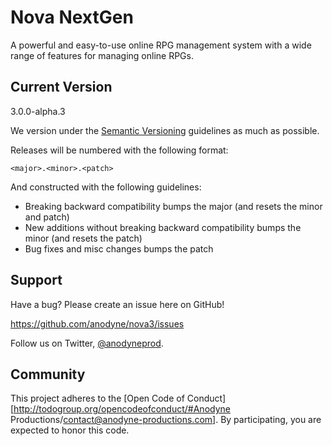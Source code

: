 # Nova NextGen

A powerful and easy-to-use online RPG management system with a wide range of features for managing online RPGs.

## Current Version

3.0.0-alpha.3

We version under the [Semantic Versioning](http://semver.org/) guidelines as much as possible.

Releases will be numbered with the following format:

`<major>.<minor>.<patch>`

And constructed with the following guidelines:

- Breaking backward compatibility bumps the major (and resets the minor and patch)
- New additions without breaking backward compatibility bumps the minor (and resets the patch)
- Bug fixes and misc changes bumps the patch

## Support

Have a bug? Please create an issue here on GitHub!

https://github.com/anodyne/nova3/issues

Follow us on Twitter, [@anodyneprod](http://twitter.com/anodyneprod).

## Community

This project adheres to the [Open Code of Conduct][http://todogroup.org/opencodeofconduct/#Anodyne Productions/contact@anodyne-productions.com]. By participating, you are expected to honor this code.